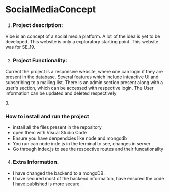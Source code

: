 # SocialMediaConcept

1. <h3> Project description: </h3> 
Vibe is an concept of a social media platform. A lot of the idea is yet to be developed. This website is only a exploratory starting point. This website was for SE_19. 

2. <h3> Project Functionality: </h3>
Current the project is a responsive website, where one can login if they are present in the database. Several features which include inteactive UI and subscribing to a mailing list. There is an admin section present along with a user's section, which can be accessed with respective login. The User information can be updated and deleted respectively 

3.<h3> How to install and run the project </h3>
 - install all the files present in the repository 
 - open them with Visual Studio Code
 - Ensure you have denpendcies like node and mongodb 
 - You run can node inde.js in the terminal to see, changes in server
 - Go through index.js to see the respective routes and their funcationailty  


4. <h3> Extra Information. </h3>
 - I have changed the backend to a mongoDB.
 - I have secured most of the backend informaiton, have ensured the code I have published is more secure.
   



